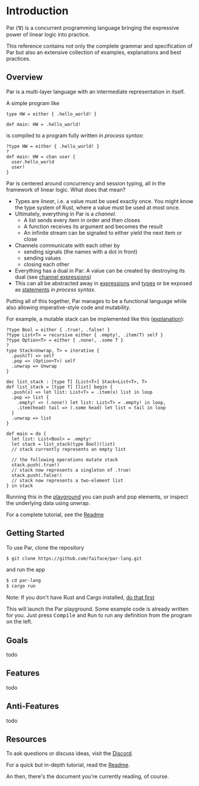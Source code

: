# Introduction

Par (<span style="font-family: Noto Sans">⅋</span>) is a concurrent programming language bringing the expressive power of linear logic into practice.

This reference contains not only the complete grammar and specification of Par but also an extensive collection of examples, explanations and best practices.

## Overview

Par is a multi-layer language with an intermediate representation in itself.

A simple program like
```par
type HW = either { .hello_world! }

def main: HW = .hello_world!
```
is compiled to a program fully written in _process syntax_:
```par
?type HW = either { .hello_world! }
?
def main: HW = chan user {
  user.hello_world
  user!
}
```
Par is centered around concurrency and session typing, all in the framework of linear logic.
What does that mean?

- Types are _linear_, i.e. a value must be used exactly once.
  You might know the type system of Rust, where a value must be used at most once.
- Ultimately, everything in Par is a _channel_.
  - A list sends every item in order and then closes
  - A function receives its argument and becomes the result
  - An infinite stream can be signaled to either yield the next item or close
- Channels communicate with each other by 
  - sending signals (the names with a dot in front)
  - sending values
  - closing each other
- Everything has a dual in Par: A value can be created by destroying its dual (see [channel expressions](expressions.md#channel-expressions))
- This can all be abstracted away in [expressions](expressions.md) and [types](types.md) or be exposed as [statements](statements.md) in _process syntax_.

Putting all of this together, Par manages to be a functional language while also allowing imperative-style code and mutability.

For example, a mutable stack can be implemented like this ([explanation](types.md#choice-types)):
```par
?type Bool = either { .true!, .false! }
?type List<T> = recursive either { .empty!, .item(T) self }
?type Option<T> = either { .none!, .some T }
?
type Stack<Unwrap, T> = iterative {
  .push(T) => self
  .pop => (Option<T>) self
  .unwrap => Unwrap
}

dec list_stack : [type T] [List<T>] Stack<List<T>, T>
def list_stack = [type T] [list] begin {
  .push(x) => let list: List<T> = .item(x) list in loop
  .pop => list {
    .empty! => (.none!) let list: List<T> = .empty! in loop,
    .item(head) tail => (.some head) let list = tail in loop
  }
  .unwrap => list
}

def main = do {
  let list: List<Bool> = .empty!
  let stack = list_stack(type Bool)(list)
  // stack currently represents an empty list

  // the following operations mutate stack
  stack.push(.true!)
  // stack now represents a singleton of .true!
  stack.push(.false!)
  // stack now represents a two-element list
} in stack
```
Running this in the [playground](#getting-started) you can push and pop elements, or inspect the underlying data using unwrap.

For a complete tutorial, see the [Readme](#resources)

## Getting Started

To use Par, clone the repository
```sh
$ git clone https://github.com/faiface/par-lang.git
```
and run the app
```sh
$ cd par-lang
$ cargo run
```
Note: If you don't have Rust and Cargo installed, [do that first](https://doc.rust-lang.org/cargo/getting-started/installation.html)

This will launch the Par playground.
Some example code is already written for you.
Just press <kbd>Compile</kbd> and <kbd>Run</kbd> to run any definition from the program on the left.

## Goals

todo

## Features

todo

## Anti-Features

todo

## Resources

To ask questions or discuss ideas, visit the [Discord](https://discord.gg/8KsypefW99).

For a quick but in-depth tutorial, read the [Readme](https://github.com/faiface/par-lang).

An then, there's the document you're currently reading, of course.
